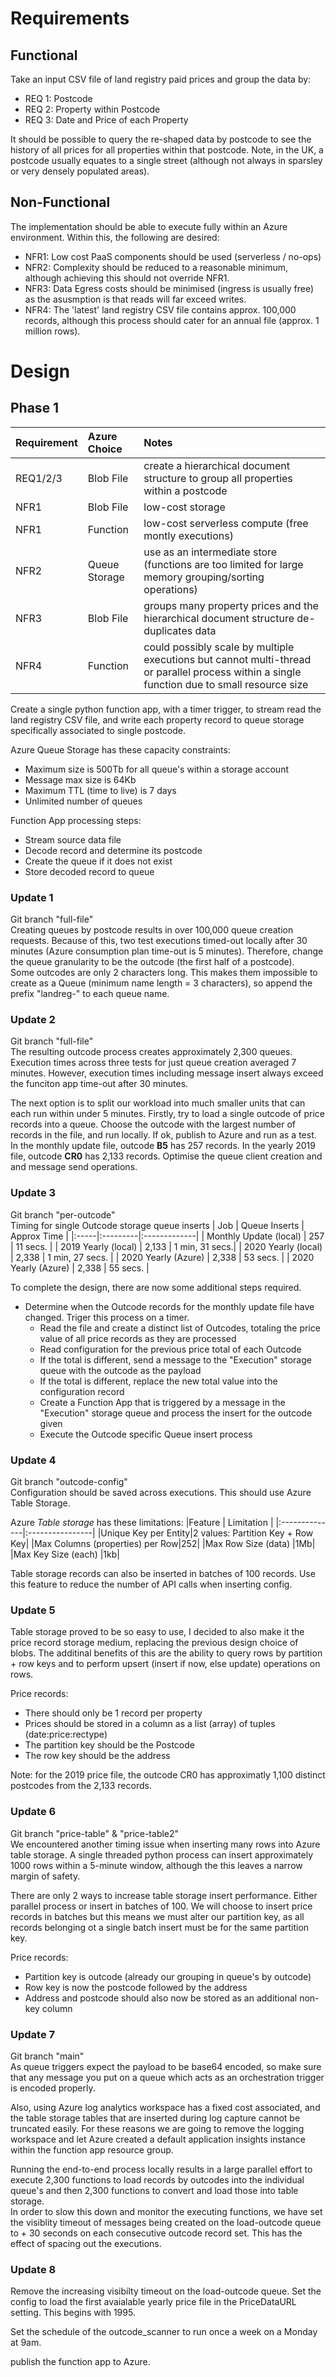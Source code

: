 # Requirements
## Functional
Take an input CSV file of land registry paid prices and group the data by:
- REQ 1: Postcode
- REQ 2: Property within Postcode
- REQ 3: Date and Price of each Property

It should be possible to query the re-shaped data by postcode to see the history of all prices for all properties within that postcode.  Note, in the UK, a postcode usually equates to a single street (although not always in sparsley or very densely populated areas).

## Non-Functional
The implementation should be able to execute fully within an Azure environment.  Within this, the following are desired:
- NFR1: Low cost PaaS components should be used (serverless / no-ops)
- NFR2: Complexity should be reduced to a reasonable minimum, although achieving this should not override NFR1.
- NFR3: Data Egress costs should be minimised (ingress is usually free) as the asusmption is that reads will far exceed writes.
- NFR4: The 'latest' land registry CSV file contains approx. 100,000 records, although this process should cater for an annual file (approx. 1 million rows).

# Design
## Phase 1  
| Requirement | Azure Choice | Notes |
|:-------------|:--------------|:-------|
| REQ1/2/3 | Blob File | create a hierarchical document structure to group all properties within a postcode |
| NFR1 | Blob File | low-cost storage |
| NFR1 | Function | low-cost serverless compute (free montly executions) |
| NFR2 | Queue Storage | use as an intermediate store (functions are too limited for large memory grouping/sorting operations) |
| NFR3 | Blob File | groups many property prices and the hierarchical document structure de-duplicates data |
| NFR4 | Function | could possibly scale by multiple executions but cannot multi-thread or parallel process within a single function due to small resource size |
  
Create a single python function app, with a timer trigger, to stream read the land registry CSV file, and write each property record to queue storage specifically associated to single postcode.  

Azure Queue Storage has these capacity constraints:
- Maximum size is 500Tb for all queue's within a storage account
- Message max size is 64Kb
- Maximum TTL (time to live) is 7 days
- Unlimited number of queues

Function App processing steps:
- Stream source data file
- Decode record and determine its postcode
- Create the queue if it does not exist
- Store decoded record to queue
  
### Update 1
Git branch "full-file"  
Creating queues by postcode results in over 100,000 queue creation requests.  Because of this, two test executions timed-out locally after 30 minutes (Azure consumption plan time-out is 5 minutes).  Therefore, change the queue granularity to be the outcode (the first half of a postcode).  
Some outcodes are only 2 characters long.  This makes them impossible to create as a Queue (minimum name length = 3 characters), so append the prefix "landreg-" to each queue name.   

### Update 2
Git branch "full-file"  
The resulting outcode process creates approximately 2,300 queues.  
Execution times across three tests for just queue creation averaged 7 minutes.
However, execution times including message insert always exceed the funciton app time-out after 30 minutes. 

The next option is to split our workload into much smaller units that can each run within under 5 minutes.  Firstly, try to load a single outcode of price records into a queue.  Choose the outcode with the largest number of records in the file, and run locally.  If ok, publish to Azure and run as a test.  
In the monthly update file, outcode **B5** has 257 records.
In the yearly 2019 file, outcode **CR0** has 2,133 records.
Optimise the queue client creation and and message send operations.

### Update 3
Git branch "per-outcode"  
Timing for single Outcode storage queue inserts
| Job | Queue Inserts | Approx Time |
|:-----|:---------|:-------------|
| Monthly Update (local) | 257 | 11 secs. |
| 2019 Yearly (local) | 2,133 | 1 min, 31 secs.|
| 2020 Yearly (local) | 2,338 | 1 min, 27 secs. |
| 2020 Yearly (Azure) | 2,338 | 53 secs. |
| 2020 Yearly (Azure) | 2,338 | 55 secs. |
  
To complete the design, there are now some additional steps required.   
- Determine when the Outcode records for the monthly update file have changed.  Triger this process on a timer.     
    - Read the file and create a distinct list of Outcodes, totaling the price value of all price records as they are processed
    - Read configuration for the previous price total of each Outcode  
    - If the total is different, send a message to the "Execution" storage queue with the outcode as the payload  
    - If the total is different, replace the new total value into the configuration record  
    - Create a Function App that is triggered by a message in the "Execution" storage queue and process the insert for the outcode given
    - Execute the Outcode specific Queue insert process
  
### Update 4
Git branch "outcode-config"  
Configuration should be saved across executions.  This should use Azure Table Storage.
  
Azure *Table storage* has these limitations:
|Feature | Limitation |
|:--------------|:----------------|
|Unique Key per Entity|2 values: Partition Key + Row Key|
|Max Columns (properties) per Row|252|
|Max Row Size (data) |1Mb|
|Max Key Size (each) |1kb|

Table storage records can also be inserted in batches of 100 records.  Use this feature to reduce the number of API calls when inserting config.
  
### Update 5
Table storage proved to be so easy to use, I decided to also make it the price record storage medium, replacing the previous design choice of blobs.  The additinal benefits of this are the ability to query rows by partition + row keys and to perform upsert (insert if now, else update) operations on rows.

Price records:
- There should only be 1 record per property
- Prices should be stored in a column as a list (array) of tuples (date:price:rectype)
- The partition key should be the Postcode
- The row key should be the address
    
Note: for the 2019 price file, the outcode CR0 has approximatly 1,100 distinct postcodes from the 2,133 records.  
   
### Update 6  
Git branch "price-table" & "price-table2"  
We encountered another timing issue when inserting many rows into Azure table storage.  A single threaded python process can insert approximately 1000 rows within a 5-minute window, although the this leaves a narrow margin of safety.   

There are only 2 ways to increase table storage insert performance.  Either parallel process or insert in batches of 100.  We will choose to insert price records in batches but this means we must alter our partition key, as all records belonging ot a single batch insert must be for the same partition key.

Price records:
- Partition key is outcode (already our grouping in queue's by outcode)
- Row key is now the postcode followed by the address
- Address and postcode should also now be stored as an additional non-key column
    
### Update 7
Git branch "main"  
As queue triggers expect the payload to be base64 encoded, so make sure that any message you put on a queue which acts as an orchestration trigger is encoded properly.  

Also, using Azure log analytics workspace has a fixed cost associated, and the table storage tables that are inserted during log capture cannot be truncated easily.  For these reasons we are going to remove the logging workspace and let Azure created a default application insights instance within the function app resource group.  

Running the end-to-end process locally results in a large parallel effort to execute 2,300 functions to load records by outcodes into the individual queue's and then 2,300 functions to convert and load those into table storage.  
In order to slow this down and monitor the executing functions, we have set the visiblity timeout of messages being created on the load-outcode queue to + 30 seconds on each consecutive outcode record set.  This has the effect of spacing out the executions.   

### Update 8
Remove the increasing visibilty timeout on the load-outcode queue.  Set the config to load the first avaialable yearly price file in the PriceDataURL setting.  This begins with 1995.

Set the schedule of the outcode_scanner to run once a week on a Monday at 9am.

publish the function app to Azure.

